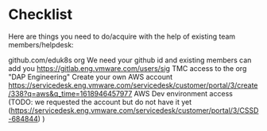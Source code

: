 # Checklist

Here are things you need to do/acquire with the help of existing team members/helpdesk:

github.com/eduk8s org 
We need your github id and existing members can add you
https://gitlab.eng.vmware.com/users/sig
TMC access to the org "DAP Engineering"
Create your own AWS account
https://servicedesk.eng.vmware.com/servicedesk/customer/portal/3/create/338?q=aws&q_time=1618946457977
AWS Dev environment access (TODO: we requested the account but do not have it yet (https://servicedesk.eng.vmware.com/servicedesk/customer/portal/3/CSSD-684844) )
